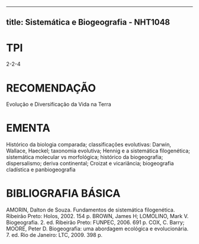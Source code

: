 
---
title: Sistemática e Biogeografia - NHT1048 
---

# TPI

2-2-4

# RECOMENDAÇÃO

Evolução e Diversificação da Vida na Terra

# EMENTA

Histórico da biologia comparada; classificações evolutivas: Darwin, Wallace, Haeckel; taxonomia evolutiva; Hennig e a sistemática filogenética; sistemática molecular vs morfológica; histórico da biogeografia; dispersalismo; deriva continental; Croizat e vicariância; biogeografia cladística e panbiogeografia

# BIBLIOGRAFIA BÁSICA

AMORIN, Dalton de Souza. Fundamentos de sistemática filogenética. Ribeirão Preto: Holos, 2002. 154 p.
BROWN, James H; LOMOLINO, Mark V. Biogeografia. 2. ed. Ribeirão Preto: FUNPEC, 2006. 691 p.
COX, C. Barry; MOORE, Peter D. Biogeografia: uma abordagem ecológica e evolucionária. 7. ed. Rio de Janeiro: LTC, 2009. 398 p.
        